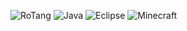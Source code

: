 <img alt="RoTang" src ="https://img.shields.io/badge/Rotang-9B9B9B.svg?&style=for-the-badge&logo=github"/> <img alt="Java" src ="https://img.shields.io/badge/JAVA-007396.svg?&style=for-the-badge&logo=java"/> <img alt="Eclipse" src ="https://img.shields.io/badge/Eclipse-2C2255.svg?&style=for-the-badge&logo=Eclipse"/> <img alt="Minecraft" src ="https://img.shields.io/badge/Plugin-648B1A.svg?&style=for-the-badge&logo=minecraft"/>

<!-- 사용법 : <img alt="Rotang" src ="https://img.shields.io/badge/Rotang-9B9B9B.svg?&style=for-the-badge&logo=github"/> -->
